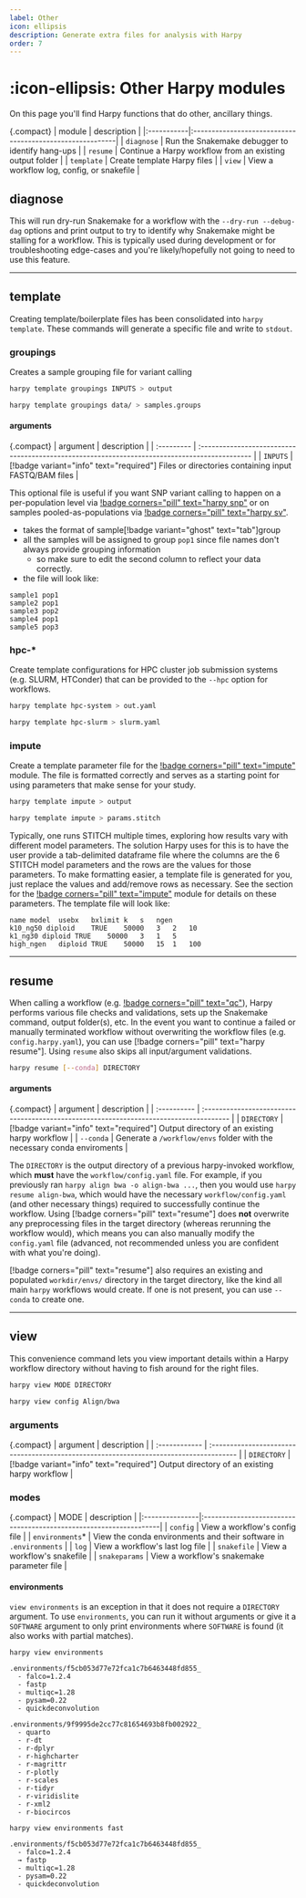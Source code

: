 ```yaml
---
label: Other
icon: ellipsis
description: Generate extra files for analysis with Harpy
order: 7
---
```


# :icon-ellipsis: Other Harpy modules
On this page you'll find Harpy functions that do other, ancillary things.

{.compact}
| module     | description                                              |
|:-----------|:---------------------------------------------------------|
| `diagnose` | Run the Snakemake debugger to identify hang-ups          |
| `resume`   | Continue a Harpy workflow from an existing output folder |
| `template` | Create template Harpy files                              |
| `view`     | View a workflow log, config, or snakefile                |


## diagnose
This will run dry-run Snakemake for a workflow with the `--dry-run --debug-dag` options
and print output to try to identify why Snakemake might be stalling for a workflow.
This is typically used during development or for troubleshooting edge-cases and you're likely/hopefully
not going to need to use this feature.

---

## template
Creating template/boilerplate files has been consolidated into `harpy template`. These commands will
generate a specific file and write to `stdout`.

### groupings
Creates a sample grouping file for variant calling

```bash usage
harpy template groupings INPUTS > output
```

```bash usage example
harpy template groupings data/ > samples.groups
```
#### arguments
{.compact}
| argument   | description                                                                                   |
| :--------- | :-------------------------------------------------------------------------------------------- |
| `INPUTS`   | [!badge variant="info" text="required"] Files or directories containing input FASTQ/BAM files |

This optional file is useful if you want SNP variant calling to happen on a
per-population level via  [!badge corners="pill" text="harpy snp"](snp.md/#populations) or on samples
pooled-as-populations via [!badge corners="pill" text="harpy sv"](SV/naibr.md/#pooled-sample-variant-calling).
- takes the format of sample[!badge variant="ghost" text="tab"]group
- all the samples will be assigned to group `pop1` since file names don't always provide grouping information
    - so make sure to edit the second column to reflect your data correctly.
- the file will look like:
```less popgroups.txt
sample1 pop1
sample2 pop1
sample3 pop2
sample4 pop1
sample5 pop3
```

### hpc-*
Create template configurations for HPC cluster job submission systems (e.g. SLURM, HTConder) that can
be provided to the `--hpc` option for workflows.

```bash usage
harpy template hpc-system > out.yaml
```

```bash example
harpy template hpc-slurm > slurm.yaml
```

### impute
Create a template parameter file for the [!badge corners="pill" text="impute"](/Workflows/impute.md) module. 
The file is formatted correctly and serves as a starting point for using parameters that make sense for your study.

```bash usage
harpy template impute > output
```

```bash example
harpy template impute > params.stitch
```

Typically, one runs STITCH multiple times, exploring how results vary with
different model parameters. The solution Harpy uses for this is to have the user
provide a tab-delimited dataframe file where the columns are the 6 STITCH model 
parameters and the rows are the values for those parameters. To make formatting
easier, a template file is generated for you, just replace the values and add/remove
rows as necessary. See the section for the [!badge corners="pill" text="impute"](/Workflows/impute.md)
module for details on these parameters. The template file will look like:

```text params.stitch
name model	usebx	bxlimit	k	s	ngen
k10_ng50 diploid	TRUE	50000	3	2	10
k1_ng30 diploid	TRUE	50000	3	1	5
high_ngen   diploid TRUE    50000   15  1   100
```
---

## resume
When calling a workflow (e.g. [!badge corners="pill" text="qc"](qc.md)), Harpy performs various file checks
and validations, sets up the Snakemake command, output folder(s), etc. In the event you want to continue a
failed or manually terminated workflow without overwriting the workflow files (e.g. `config.harpy.yaml`),
you can use [!badge corners="pill" text="harpy resume"]. Using `resume` also skips all input/argument validations.

```bash usage
harpy resume [--conda] DIRECTORY
```

#### arguments
{.compact}
| argument    | description                                                                            |
| :---------- | :------------------------------------------------------------------------------------- |
| `DIRECTORY` | [!badge variant="info" text="required"] Output directory of an existing harpy workflow |
| `--conda`   | Generate a `/workflow/envs` folder with the necessary conda enviroments                |

The `DIRECTORY` is the output directory of a previous harpy-invoked workflow, which **must** have the `workflow/config.yaml` file.
For example, if you previously ran `harpy align bwa -o align-bwa ...`, then you would use `harpy resume align-bwa`,
which would have the necessary `workflow/config.yaml` (and other necessary things) required to successfully continue the workflow.
Using [!badge corners="pill" text="resume"] does **not** overwrite any preprocessing files in the target directory (whereas rerunning the workflow would),
which means you can also manually modify the `config.yaml` file (advanced, not recommended unless you are confident with what you're doing).

[!badge corners="pill" text="resume"] also requires an existing and populated `workdir/envs/` directory in the target directory, like the kind all
main `harpy` workflows would create. If one is not present, you can use `--conda` to create one.


---

## view
This convenience command lets you view important details within a Harpy workflow directory
without having to fish around for the right files.

```bash usage
harpy view MODE DIRECTORY
```

```bash example
harpy view config Align/bwa
```

### arguments
{.compact}
| argument      |  description                                                                           |
| :------------ | :------------------------------------------------------------------------------------- |
| `DIRECTORY`   | [!badge variant="info" text="required"] Output directory of an existing harpy workflow |

### modes
{.compact}
| MODE           | description                                                       |
|:---------------|:------------------------------------------------------------------|
| `config`       | View a workflow's config file                                     |
| `environments`* | View the conda environments and their software in `.environments` |
| `log`          | View a workflow's last log file                                   |
| `snakefile`    | View a workflow's snakefile                                       |
| `snakeparams`  | View a workflow's snakemake parameter file                        |

#### environments
`view environments` is an exception in that it does not require a `DIRECTORY` argument.
To use `environments`, you can run it without arguments or give it a `SOFTWARE` argument
to only print environments where `SOFTWARE` is found (it also works with partial matches).

``` viewing all environments
harpy view environments

.environments/f5cb053d77e72fca1c7b6463448fd855_
  - falco=1.2.4
  - fastp
  - multiqc=1.28
  - pysam=0.22
  - quickdeconvolution

.environments/9f9995de2cc77c81654693b8fb002922_
  - quarto
  - r-dt
  - r-dplyr
  - r-highcharter
  - r-magrittr
  - r-plotly
  - r-scales
  - r-tidyr
  - r-viridislite
  - r-xml2
  - r-biocircos
```

``` searching for a program
harpy view environments fast

.environments/f5cb053d77e72fca1c7b6463448fd855_
  - falco=1.2.4
  → fastp
  - multiqc=1.28
  - pysam=0.22
  - quickdeconvolution
```